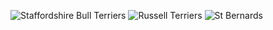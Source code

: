 ![Staffordshire Bull Terriers](https://user-images.githubusercontent.com/79040885/152645221-5a6e50ad-2f04-4448-9d4c-8e8b2c17b741.png)
![Russell Terriers](https://user-images.githubusercontent.com/79040885/152645226-3a1ee036-0738-43f2-bd5f-a0b5603621de.png)
![St  Bernards](https://user-images.githubusercontent.com/79040885/152645228-6b370372-cba0-439a-b825-6f9b6d4dbad4.png)
